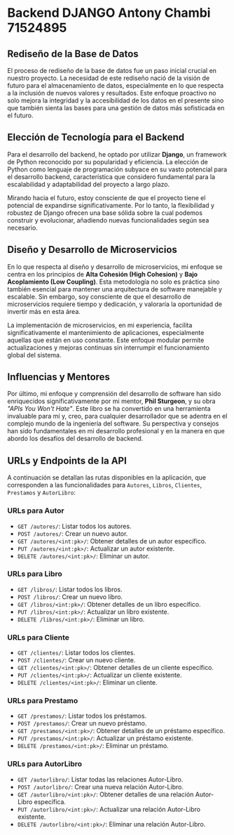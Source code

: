 # Backend DJANGO Antony Chambi 71524895

## Rediseño de la Base de Datos

El proceso de rediseño de la base de datos fue un paso inicial crucial en nuestro proyecto. La necesidad de este rediseño nació de la visión de futuro para el almacenamiento de datos, especialmente en lo que respecta a la inclusión de nuevos valores y resultados. Este enfoque proactivo no solo mejora la integridad y la accesibilidad de los datos en el presente sino que también sienta las bases para una gestión de datos más sofisticada en el futuro.

## Elección de Tecnología para el Backend

Para el desarrollo del backend, he optado por utilizar **Django**, un framework de Python reconocido por su popularidad y eficiencia. La elección de Python como lenguaje de programación subyace en su vasto potencial para el desarrollo backend, característica que considero fundamental para la escalabilidad y adaptabilidad del proyecto a largo plazo.

Mirando hacia el futuro, estoy consciente de que el proyecto tiene el potencial de expandirse significativamente. Por lo tanto, la flexibilidad y robustez de Django ofrecen una base sólida sobre la cual podemos construir y evolucionar, añadiendo nuevas funcionalidades según sea necesario.

## Diseño y Desarrollo de Microservicios

En lo que respecta al diseño y desarrollo de microservicios, mi enfoque se centra en los principios de **Alta Cohesión (High Cohesion)** y **Bajo Acoplamiento (Low Coupling)**. Esta metodología no solo es práctica sino también esencial para mantener una arquitectura de software manejable y escalable. Sin embargo, soy consciente de que el desarrollo de microservicios requiere tiempo y dedicación, y valoraría la oportunidad de invertir más en esta área.

La implementación de microservicios, en mi experiencia, facilita significativamente el mantenimiento de aplicaciones, especialmente aquellas que están en uso constante. Este enfoque modular permite actualizaciones y mejoras continuas sin interrumpir el funcionamiento global del sistema.

## Influencias y Mentores

Por último, mi enfoque y comprensión del desarrollo de software han sido enriquecidos significativamente por mi mentor, **Phil Sturgeon**, y su obra *"APIs You Won't Hate"*. Este libro se ha convertido en una herramienta invaluable para mí y, creo, para cualquier desarrollador que se adentra en el complejo mundo de la ingeniería del software. Su perspectiva y consejos han sido fundamentales en mi desarrollo profesional y en la manera en que abordo los desafíos del desarrollo de backend.

## URLs y Endpoints de la API

A continuación se detallan las rutas disponibles en la aplicación, que corresponden a las funcionalidades para `Autores`, `Libros`, `Clientes`, `Prestamos` y `AutorLibro`:

### URLs para Autor
- `GET /autores/`: Listar todos los autores.
- `POST /autores/`: Crear un nuevo autor.
- `GET /autores/<int:pk>/`: Obtener detalles de un autor específico.
- `PUT /autores/<int:pk>/`: Actualizar un autor existente.
- `DELETE /autores/<int:pk>/`: Eliminar un autor.

### URLs para Libro
- `GET /libros/`: Listar todos los libros.
- `POST /libros/`: Crear un nuevo libro.
- `GET /libros/<int:pk>/`: Obtener detalles de un libro específico.
- `PUT /libros/<int:pk>/`: Actualizar un libro existente.
- `DELETE /libros/<int:pk>/`: Eliminar un libro.

### URLs para Cliente
- `GET /clientes/`: Listar todos los clientes.
- `POST /clientes/`: Crear un nuevo cliente.
- `GET /clientes/<int:pk>/`: Obtener detalles de un cliente específico.
- `PUT /clientes/<int:pk>/`: Actualizar un cliente existente.
- `DELETE /clientes/<int:pk>/`: Eliminar un cliente.

### URLs para Prestamo
- `GET /prestamos/`: Listar todos los préstamos.
- `POST /prestamos/`: Crear un nuevo préstamo.
- `GET /prestamos/<int:pk>/`: Obtener detalles de un préstamo específico.
- `PUT /prestamos/<int:pk>/`: Actualizar un préstamo existente.
- `DELETE /prestamos/<int:pk>/`: Eliminar un préstamo.

### URLs para AutorLibro
- `GET /autorlibro/`: Listar todas las relaciones Autor-Libro.
- `POST /autorlibro/`: Crear una nueva relación Autor-Libro.
- `GET /autorlibro/<int:pk>/`: Obtener detalles de una relación Autor-Libro específica.
- `PUT /autorlibro/<int:pk>/`: Actualizar una relación Autor-Libro existente.
- `DELETE /autorlibro/<int:pk>/`: Eliminar una relación Autor-Libro.

